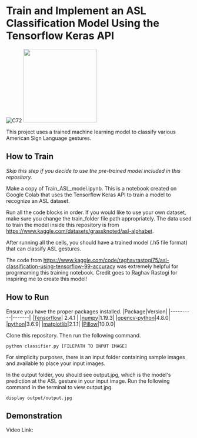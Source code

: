 # Train and Implement an ASL Classification Model Using the Tensorflow Keras API
![C72](https://github.com/brucdeng/ASL-recongition/assets/122509493/50b923b2-a671-4265-b2a3-196c07128598)
<img src="https://github.com/brucdeng/ASL-recongition/assets/122509493/6352f836-b0d6-4b42-95ca-943e3db3ebf5" width="200" height="200">  

This project uses a trained machine learning model to classify various American Sign Language gestures.

## How to Train  
*Skip this step if you decide to use the pre-trained model included in this repository.*  

Make a copy of Train_ASL_model.ipynb. This is a notebook created on Google Colab that uses the Tensorflow Keras API to train a model to recognize an ASL dataset. 

Run all the code blocks in order. If you would like to use your own dataset, make sure you change the train_folder file path appropriately. The data used to train the model inside this repository is from https://www.kaggle.com/datasets/grassknoted/asl-alphabet.  

After running all the cells, you should have a trained model (.h5 file format) that can classify ASL gestures.  

The code from https://www.kaggle.com/code/raghavrastogi75/asl-classification-using-tensorflow-99-accuracy was extremely helpful for progrmaming this training notebook. Credit goes to Raghav Rastogi for inspiring me to create this model!  

## How to Run
Ensure you have the proper packages installed. 
|Package|Version|
|----------|-------|
|[Tensorflow](https://qengineering.eu/install-tensorflow-2.4.0-on-jetson-nano.html)| 2.4.1 |
|[numpy](https://numpy.org/install/)|1.19.3|
|[opencv-python](https://pypi.org/project/opencv-python/)|4.8.0|
|[python](https://www.python.org/downloads/)|3.6.9|
|[matplotlib](https://matplotlib.org/stable/users/installing/index.html)|2.1.1|
|[Pillow](https://pypi.org/project/Pillow/)|10.0.0|  

Clone this repository. Then run the following command. 
```
python classifier.py [FILEPATH TO INPUT IMAGE]
```
For simplicity purposes, there is an input folder containing sample images and available to place your input images. 

In the output folder, you should see output.jpg, which is the model's prediction at the ASL gesture in your input image. Run the following command in the terminal to view output.jpg.  
```
display output/output.jpg
```  
## Demonstration
Video Link: 
